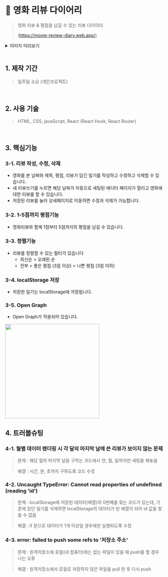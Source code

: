 # :pushpin: 영화 리뷰 다이어리
>영화 리뷰 & 평점을 남길 수 있는 리뷰 다이어리
>
>(https://movie-review-diary.web.app/)

<details>
<summary>이미지 미리보기</summary>
<div markdown="1">

<img src="https://user-images.githubusercontent.com/90510192/177555994-5f48a886-8f12-42d2-bdb3-6d988458e80e.PNG" width="400"> 
<img src="https://user-images.githubusercontent.com/90510192/177556213-f0c4a9a5-eda6-4455-8774-4e3cdca850fc.PNG" width="400">
<img src="https://user-images.githubusercontent.com/90510192/177556226-171d8a27-907b-46d9-9ac7-3a977867c474.PNG" width="400">
<img src="https://user-images.githubusercontent.com/90510192/177556237-7b6db5f1-e2b7-4689-8167-89b3d9a6629d.PNG" width="400">


</div>
</details>




<br />

## 1. 제작 기간 
>일주일 소요 (개인프로젝트)

<br />

## 2. 사용 기술
>HTML, CSS, javaScript, React (React Hook, React Router)

<br />

## 3. 핵심기능 

### 3-1. 리뷰 작성, 수정, 삭제
  - 영화를 본 날짜와 제목, 평점, 리뷰가 담긴 일기를 작성하고 수정하고 삭제할 수 있습니다. 
  - 새 리뷰쓰기를 누르면 해당 날짜가 자동으로 세팅된 에디터 페이지가 열리고 영화에 대한 리뷰를 할 수 있습니다. 
  - 저장된 리뷰를 눌러 상세페이지로 이동하면 수정과 삭제가 가능합니다. 
### 3-2. 1-5점까지 평점기능
  - 영화리뷰와 함께 1점부터 5점까지의 평점을 남길 수 있습니다. 
### 3-3. 정렬기능
  - 리뷰를 정렬할 수 있는 필터가 있습니다
    - 최신순 > 오래된 순
    - 전부 > 좋은 평점 (3점 이상) > 나쁜 평점 (3점 이하)
### 3-4. localStorage 저장
  - 저장한 일기는 localStorage에 저장됩니다. 
### 3-5. Open Graph
  - Open Graph가 적용되어 있습니다. 
  <img src="https://user-images.githubusercontent.com/90510192/177787902-bddb265c-2414-428e-aebe-b4d91b4c3f31.PNG" width="300">

<br />

## 4. 트러블슈팅

### 4-1. 월별 데이터 렌더링 시 각 달의 마지막 날에 쓴 리뷰가 보이지 않는 문제
>문제 : 해당 월의 마지막 날을 구하는 코드에서 연, 월, 일까지만 세팅을 해놓음
>
>해결 : 시간, 분, 초까지 구하도록 코드 수정

### 4-2. Uncaught TypeError: Cannot read properties of undefined (reading 'id')
>문제 : localStorage에 저장된 데이터(배열)의 0번째를 찾는 코드가 있는데, 기존에 있던 일기를 삭제하면 localStorage의 데이터가 빈 배열이 되어 id 값을 찾을 수 없음
>
>해결 : if 문으로 데이터가 1개 이상일 경우에만 실행되도록 수정

### 4-3. error: failed to push some refs to '저장소 주소'
>문제 : 원격저장소에 로컬(내 컴퓨터)에는 없는 파일이 있을 때 push를 할 경우 나는 오류
>
>해결 : 원격저장소에서 로컬로 저장하지 않은 파일을 pull 한 후 다시 push

